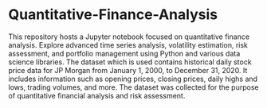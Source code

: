 # Quantitative-Finance-Analysis
This repository hosts a Jupyter notebook focused on quantitative finance analysis. Explore advanced time series analysis, volatility estimation, risk assessment, and portfolio management using Python and various data science libraries. The dataset which is used contains historical daily stock price data for JP Morgan from January 1, 2000, to December 31, 2020. It includes information such as opening prices, closing prices, daily highs and lows, trading volumes, and more. The dataset was collected for the purpose of quantitative financial analysis and risk assessment.


